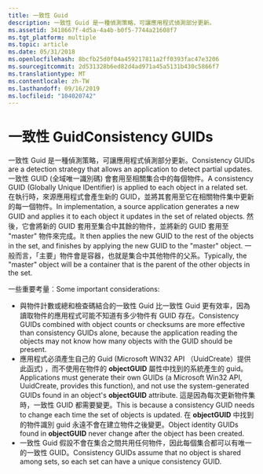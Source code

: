 ```yaml
---
title: 一致性 Guid
description: 一致性 Guid 是一種偵測策略，可讓應用程式偵測部分更新。
ms.assetid: 3418667f-4d5a-4a4b-b0f5-7744a21608f7
ms.tgt_platform: multiple
ms.topic: article
ms.date: 05/31/2018
ms.openlocfilehash: 8bcfb25d0f04a459217811a2ff0393fac47e3206
ms.sourcegitcommit: 2d531328b6ed82d4ad971a45a5131b430c5866f7
ms.translationtype: MT
ms.contentlocale: zh-TW
ms.lasthandoff: 09/16/2019
ms.locfileid: "104020742"
---
```

# <a name="consistency-guids"></a><span data-ttu-id="992c6-103">一致性 Guid</span><span class="sxs-lookup"><span data-stu-id="992c6-103">Consistency GUIDs</span></span>

<span data-ttu-id="992c6-104">一致性 Guid 是一種偵測策略，可讓應用程式偵測部分更新。</span><span class="sxs-lookup"><span data-stu-id="992c6-104">Consistency GUIDs are a detection strategy that allows an application to detect partial updates.</span></span> <span data-ttu-id="992c6-105">一致性 GUID (全域唯一識別碼) 會套用至相關集合中的每個物件。</span><span class="sxs-lookup"><span data-stu-id="992c6-105">A consistency GUID (Globally Unique IDentifier) is applied to each object in a related set.</span></span> <span data-ttu-id="992c6-106">在執行時，來源應用程式會產生新的 GUID，並將其套用至它在相關物件集中更新的每一個物件。</span><span class="sxs-lookup"><span data-stu-id="992c6-106">In implementation, a source application generates a new GUID and applies it to each object it updates in the set of related objects.</span></span> <span data-ttu-id="992c6-107">然後，它會將新的 GUID 套用至集合中其餘的物件，並將新的 GUID 套用至 "master" 物件來完成。</span><span class="sxs-lookup"><span data-stu-id="992c6-107">It then applies the new GUID to the rest of the objects in the set, and finishes by applying the new GUID to the "master" object.</span></span> <span data-ttu-id="992c6-108">一般而言，「主要」物件會是容器，也就是集合中其他物件的父系。</span><span class="sxs-lookup"><span data-stu-id="992c6-108">Typically, the "master" object will be a container that is the parent of the other objects in the set.</span></span>

<span data-ttu-id="992c6-109">一些重要考量︰</span><span class="sxs-lookup"><span data-stu-id="992c6-109">Some important considerations:</span></span>

-   <span data-ttu-id="992c6-110">與物件計數或總和檢查碼結合的一致性 Guid 比一致性 Guid 更有效率，因為讀取物件的應用程式可能不知道有多少物件有 GUID 存在。</span><span class="sxs-lookup"><span data-stu-id="992c6-110">Consistency GUIDs combined with object counts or checksums are more effective than consistency GUIDs alone, because the application reading the objects may not know how many objects with the GUID should be present.</span></span>
-   <span data-ttu-id="992c6-111">應用程式必須產生自己的 Guid (Microsoft WIN32 API （UuidCreate）提供此函式) ，而不使用在物件的 **objectGUID** 屬性中找到的系統產生的 guid。</span><span class="sxs-lookup"><span data-stu-id="992c6-111">Applications must generate their own GUIDs (a Microsoft Win32 API, UuidCreate, provides this function), and not use the system-generated GUIDs found in an object's **objectGUID** attribute.</span></span> <span data-ttu-id="992c6-112">這是因為每次更新物件集時，一致性 GUID 都需要變更。</span><span class="sxs-lookup"><span data-stu-id="992c6-112">This is because a consistency GUID needs to change each time the set of objects is updated.</span></span> <span data-ttu-id="992c6-113">在 **objectGUID** 中找到的物件識別 guid 永遠不會在建立物件之後變更。</span><span class="sxs-lookup"><span data-stu-id="992c6-113">Object identity GUIDs found in **objectGUID** never change after the object has been created.</span></span>
-   <span data-ttu-id="992c6-114">一致性 Guid 假設不會在集合之間共用任何物件，因此每個集合都可以有唯一的一致性 GUID。</span><span class="sxs-lookup"><span data-stu-id="992c6-114">Consistency GUIDs assume that no object is shared among sets, so each set can have a unique consistency GUID.</span></span>

 

 




